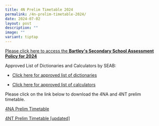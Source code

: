 ```yaml
---
title: 4N Prelim Timetable 2024
permalink: /4n-prelim-timetable-2024/
date: 2024-07-02
layout: post
description: ""
image: ""
variant: tiptap
---
```

<p><a href="https://www.bartleysec.moe.edu.sg/our-holistic-curriculum/instructional-programmes/assessment-matters/" rel="noopener noreferrer nofollow" target="_blank"><u>Please click here to access the </u></a><strong><a href="https://www.bartleysec.moe.edu.sg/our-holistic-curriculum/instructional-programmes/assessment-matters/" rel="noopener noreferrer nofollow" target="_blank"><u>Bartley's Secondary School Assessment Policy for 2024</u></a></strong>
</p>
<p>Approved List of Dictionaries and Calculators by SEAB:</p>
<ul data-tight="true" class="tight">
<li>
<p><a href="https://www.bartleysec.moe.edu.sg/files/list_of_approved_mtl_dictionaries_2024_exam.pdf" rel="noopener noreferrer nofollow" target="_blank"><u>Click here for approved list of dictionaries</u></a>
</p>
</li>
<li>
<p><a href="https://www.bartleysec.moe.edu.sg/files/guidelines_on_the_use_of_calculators_for_2024_exam__website_.pdf" rel="noopener noreferrer nofollow" target="_blank"><u>Click here for approved list of calculators</u></a>
</p>
</li>
</ul>
<p>Please click on the link below to download the 4NA and 4NT prelim timetable.</p>
<p><a href="/files/4NA_Prelim_2024_timetable_2_Jul.pdf" rel="noopener noreferrer nofollow" target="_blank">4NA Prelim Timetable</a>
</p>
<p><a href="/files/4NT_Prelim_2024_timetable_3_Jul.pdf" rel="noopener noreferrer nofollow" target="_blank">4NT Prelim Timetable [updated]</a>
</p>